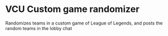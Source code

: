 # VCU Custom game randomizer

Randomizes teams in a custom game of League of Legends, and posts the random teams in the lobby chat